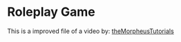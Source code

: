 # Roleplay Game
This is a improved file of a video by:
[theMorpheusTutorials](https://www.youtube.com/watch?v=KLQvQLU5bvI&list=PLNmsVeXQZj7q0ao69AIogD94oBgp3E9Zs&index=30)
